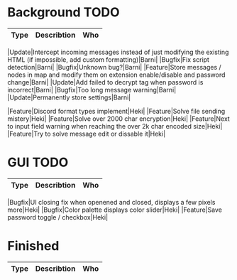 # Background TODO
|Type|Describtion|Who|
|-|-|-|

|Update|Intercept incoming messages instead of just modifying the existing HTML (if impossible, add custom formatting)|Barni|
|Bugfix|Fix script detection|Barni|
|Bugfix|Unknown bug?|Barni|
|Feature|Store messages / nodes in map and modify them on extension enable/disable and password change|Barni|
|Update|Add failed to decrypt tag when password is incorrect|Barni|
|Bugfix|Too long message warning|Barni|
|Update|Permanently store settings|Barni|

|Feature|Discord format types implement|Heki|
|Feature|Solve file sending mistery|Heki|
|Feature|Solve over 2000 char encryption|Heki|
|Feature|Next to input field warning when reaching the over 2k char encoded size|Heki|
|Feature|Try to solve message edit or dissable it|Heki|

# GUI TODO
|Type|Describtion|Who|
|-|-|-|

|Bugfix|UI closing fix when openened and closed, displays a few pixels more|Heki|
|Bugfix|Color palette displays color slider|Heki|
|Feature|Save password toggle / checkbox|Heki|

# Finished
|Type|Describtion|Who|
|-|-|-|
